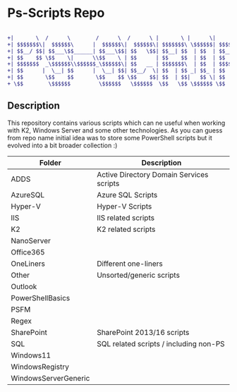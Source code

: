 # Ps-Scripts Repo #

```diff

+|       \  /      \        /      \  /      \ |       \ |      \|       \        \ /      \ 
+| $$$$$$$\|  $$$$$$\      |  $$$$$$\|  $$$$$$\| $$$$$$$\ \$$$$$$| $$$$$$$\$$$$$$$$|  $$$$$$\
+| $$__/ $$| $$___\$$______| $$___\$$| $$   \$$| $$__| $$  | $$  | $$__/ $$ | $$   | $$___\$$
+| $$    $$ \$$    \|      \\$$    \ | $$      | $$    $$  | $$  | $$    $$ | $$    \$$    \ 
+| $$$$$$$  _\$$$$$$\\$$$$$$_\$$$$$$\| $$   __ | $$$$$$$\  | $$  | $$$$$$$  | $$    _\$$$$$$\
+| $$      |  \__| $$      |  \__| $$| $$__/  \| $$  | $$ _| $$_ | $$       | $$   |  \__| $$
+| $$       \$$    $$       \$$    $$ \$$    $$| $$  | $$|   $$ \| $$       | $$    \$$    $$
+ \$$        \$$$$$$         \$$$$$$   \$$$$$$  \$$   \$$ \$$$$$$ \$$        \$$     \$$$$$$ 

```

## Description ##

This repository contains various scripts which can ne useful when working with K2, Windows Server and some other technologies.
As you can guess from repo name initial idea was to store some PowerShell scripts but it evolved into a bit broader collection :)

| Folder               | Description                              |
|----------------------|------------------------------------------|
| ADDS                 | Active Directory Domain Services scripts |
| AzureSQL             | Azure SQL Scripts                        |
| Hyper-V              | Hyper-V Scripts                          |
| IIS                  | IIS related scripts                      |
| K2                   | K2 related scripts                       |
| NanoServer           |                                          |
| Office365            |                                          |
| OneLiners            | Different one-liners                     |
| Other                | Unsorted/generic scripts                 |
| Outlook              |                                          |
| PowerShellBasics     |                                          |
| PSFM                 |                                          |
| Regex                |                                          |
| SharePoint           | SharePoint 2013/16 scripts               |
| SQL                  | SQL related scripts / including non-PS   |
| Windows11            |                                          |
| WindowsRegistry      |                                          |
| WindowsServerGeneric |                                          |
